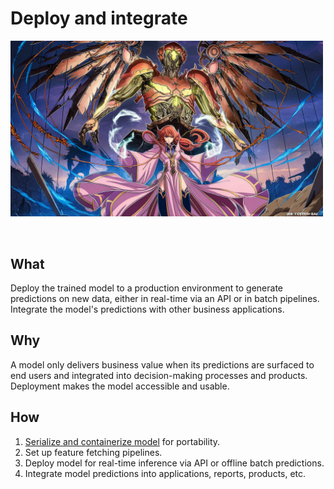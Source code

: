 # Deploy and integrate

<img 
    src="https://github.com/mage-ai/assets/blob/main/machine-learning/deploy%20model.png?raw=true"
    width="500" 
/>

<br />

## What

Deploy the trained model to a production environment to generate predictions on new data, either in real-time via an API or in batch pipelines. Integrate the model's predictions with other business applications.

## Why

A model only delivers business value when its predictions are surfaced to end users and integrated into decision-making processes and products. Deployment makes the model accessible and usable.


## How

1. [Serialize and containerize model](https://www.mage.ai/blog/guide-to-model-training-save-and-load) for portability.
2. Set up feature fetching pipelines.
3. Deploy model for real-time inference via API or offline batch predictions.
4. Integrate model predictions into applications, reports, products, etc.